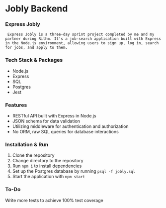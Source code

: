 # Jobly Backend

### Express Jobly

` Express Jobly is a three-day sprint project completed by me and my partner during Rithm. It's a job-search application built with Express in the Node.js environment, allowing users to sign up, log in, search for jobs, and apply to them.`

### Tech Stack & Packages
- Node.js
- Express
- SQL
- Postgres
- Jest

  
### Features
- RESTful API built with Express in Node.js
- JSON schema for data validation
- Utilizing middleware for authentication and authorization
- No ORM, raw SQL queries for database interactions
  
### Installation & Run
1. Clone the repository
2. Change directory to the repository
3. Run `npm i` to install dependencies
4. Set up the Postgres database by running `psql -f jobly.sql`
5. Start the application with `npm start`


### To-Do
Write more tests to achieve 100% test coverage
